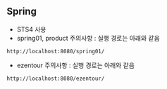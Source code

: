 ﻿## Spring

- STS4 사용
- spring01, product 주의사항 : 실행 경로는 아래와 같음
```text
http://localhost:8080/spring01/
```
- ezentour 주의사항 : 실행 경로는 아래와 같음
```text
http://localhost:8080/ezentour/
```